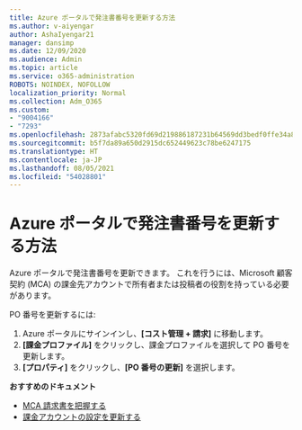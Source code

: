 ```yaml
---
title: Azure ポータルで発注書番号を更新する方法
ms.author: v-aiyengar
author: AshaIyengar21
manager: dansimp
ms.date: 12/09/2020
ms.audience: Admin
ms.topic: article
ms.service: o365-administration
ROBOTS: NOINDEX, NOFOLLOW
localization_priority: Normal
ms.collection: Adm_O365
ms.custom:
- "9004166"
- "7293"
ms.openlocfilehash: 2873afabc5320fd69d219886187231b64569dd3bedf0ffe34a8ed2485456f966
ms.sourcegitcommit: b5f7da89a650d2915dc652449623c78be6247175
ms.translationtype: HT
ms.contentlocale: ja-JP
ms.lasthandoff: 08/05/2021
ms.locfileid: "54028801"
---
```

# <a name="how-to-update-an-purchase-order-number-in-azure-portal"></a>Azure ポータルで発注書番号を更新する方法

Azure ポータルで発注書番号を更新できます。 これを行うには、Microsoft 顧客契約 (MCA) の課金先アカウントで所有者または投稿者の役割を持っている必要があります。 

PO 番号を更新するには:
1. Azure ポータルにサインインし、**[コスト管理 + 請求]** に移動します。
1. **[課金プロファイル]** をクリックし、課金プロファイルを選択して PO 番号を更新します。
1. **[プロパティ]** をクリックし、**[PO 番号の更新]** を選択します。 

**おすすめのドキュメント**

- [MCA 請求書を把握する](https://docs.microsoft.com/azure/cost-management-billing/understand/mca-understand-your-invoice)
- [課金アカウントの設定を更新する](https://docs.microsoft.com/microsoft-store/update-microsoft-store-for-business-account-settings)  
